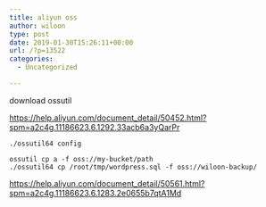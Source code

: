 ```yaml
---
title: aliyun oss
author: wiloon
type: post
date: 2019-01-30T15:26:11+00:00
url: /?p=13522
categories:
  - Uncategorized

---
```

download ossutil
  
https://help.aliyun.com/document_detail/50452.html?spm=a2c4g.11186623.6.1292.33acb6a3yQarPr

```bash生成配置文件
./ossutil64 config

ossutil cp a -f oss://my-bucket/path
./ossutil64 cp /root/tmp/wordpress.sql -f oss://wiloon-backup/
```

https://help.aliyun.com/document_detail/50561.html?spm=a2c4g.11186623.6.1283.2e0655b7qtA1Md